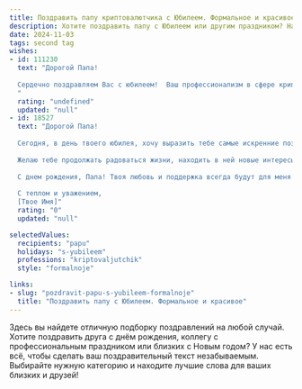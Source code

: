 ```yaml
---
title: Поздравить папу криптовалютчика с Юбилеем. Формальное и красивое
description: Хотите поздравить папу с Юбилеем или другим праздником? Наш ИИ создаст незабываемое поздравление, а вы обязательно выделитесь среди других.  
date: 2024-11-03
tags: second tag
wishes:
- id: 111230
  text: "Дорогой Папа!
  
  Сердечно поздравляем Вас с юбилеем!  Ваш профессионализм в сфере криптовалют вызывает глубокое уважение, а достижения – искреннее восхищение. Желаем Вам крепкого здоровья, благополучия, новых успехов в Вашей  интересной и перспективной деятельности,  радости от жизни и успехов в  всех Ваших начинаниях!  Пусть каждый день радует Вас новыми возможностями и  приносит удовлетворение. С юбилеем!
  "
  rating: "undefined"
  updated: "null"
- id: 18527
  text: "Дорогой Папа!
  
  Сегодня, в день твоего юбилея, хочу выразить тебе самые искренние поздравления. Ты всегда был для меня примером профессионализма и мудрости, особенно в мире криптовалют, где твои знания и опыт неоценимы.
  
  Желаю тебе продолжать радоваться жизни, находить в ней новые интересы и достигать своих целей. Пусть каждый день приносит тебе радость и удовлетворение от того, что ты делаешь.
  
  С днем рождения, Папа! Твоя любовь и поддержка всегда будут для меня самым ценным подарком.
  
  С теплом и уважением,
  [Твое Имя]"
  rating: "0"
  updated: "null"

selectedValues:
  recipients: "papu"
  holidays: "s-yubileem"
  professions: "kriptovaljutchik"
  style: "formalnoje"

links:
- slug: "pozdravit-papu-s-yubileem-formalnoje"
  title: "Поздравить папу с Юбилеем. Формальное и красивое"
---
```


Здесь вы найдете отличную подборку поздравлений на любой случай. 
Хотите поздравить друга с днём рождения, коллегу с профессиональным праздником или близких с Новым годом? У нас есть всё, чтобы сделать ваш поздравительный текст незабываемым. Выбирайте нужную категорию и находите лучшие слова для ваших близких и друзей!
